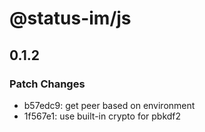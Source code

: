 # @status-im/js

## 0.1.2

### Patch Changes

- b57edc9: get peer based on environment
- 1f567e1: use built-in crypto for pbkdf2
